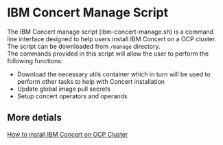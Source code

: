 # IBM  Concert Manage Script

The IBM Concert manage script (ibm-concert-manage.sh) is a command line interface designed to help users install IBM Concert on a OCP cluster. The script can be downloaded from `/manage` directory. <br>
The commands provided in this script will allow the user to perform the following functions:
- Download the necessary utils container which in turn will be used to perform other tasks to help with Concert installation
- Update global image pull secrets
- Setup concert operators and operands

## More detials 
[How to install IBM Concert on OCP Cluster](https://www.ibm.com/docs/en/concert?topic=implementing-concert-premises)

